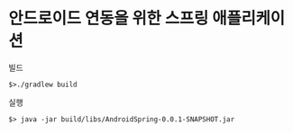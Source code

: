 # 안드로이드 연동을 위한 스프링 애플리케이션

빌드
```
$>./gradlew build
```

실행
```
$> java -jar build/libs/AndroidSpring-0.0.1-SNAPSHOT.jar
```